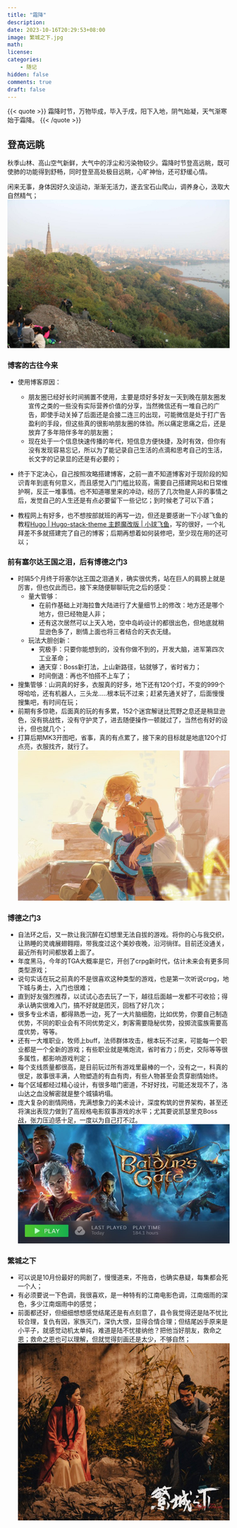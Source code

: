 ```yaml
---
title: "霜降"
description: 
date: 2023-10-16T20:29:53+08:00
image: 繁城之下.jpg
math: 
license: 
categories:
    - 随记
hidden: false
comments: true
draft: false
---
```


{{< quote >}}
霜降时节，万物毕成，毕入于戌，阳下入地，阴气始凝，天气渐寒始于霜降。
{{< /quote >}}

## 登高远眺

秋季山林、高山空气新鲜，大气中的浮尘和污染物较少。霜降时节登高远眺，既可使肺的功能得到舒畅，同时登至高处极目远眺，心旷神怡，还可舒缓心情。

闲来无事，身体因好久没运动，渐渐无活力，遂去宝石山爬山，调养身心，汲取大自然精气；
![宝石山.jpg](宝石山.jpg)

### 博客的古往今来

- 使用博客原因：
	- 朋友圈已经好长时间搁置不使用，主要是烦好多好友一天到晚在朋友圈发宣传之类的一些没有实际营养价值的分享，当然微信还有一堆自己的广告，即使手动关掉了后面还是会接二连三的出现，可能微信是处于打广告盈利的手段，但这些真的很影响朋友圈的体验。所以痛定思痛之后，还是放弃了多年陪伴多年的朋友圈；
	- 现在处于一个信息快速传播的年代，短信息方便快捷，及时有效，但你有没有发现容易忘记，所以为了能记录自己生活的点滴和思考自己的生活，长文字的记录显的还是有必要的；

- 终于下定决心，自己按照攻略搭建博客，之前一直不知道博客对于现阶段的知识青年到底有何意义，而且感觉入门门槛比较高，需要自己搭建网站和日常维护啊，反正一堆事情。也不知道哪里来的冲动，经历了几次物是人非的事情之后，发觉自己的人生还是有点必要留下一些记忆；到时候老了可以下酒；
- 教程网上有好多，也不想按部就班的再写一边，但还是要感谢一下小球飞鱼的教程[Hugo | Hugo-stack-theme 主题魔改版 | 小球飞鱼](https://mantyke.icu/posts/2022/stack-theme-mod/)，写的很好，一个礼拜差不多就搭建完了自己的博客；后期再想着如何装修吧，至少现在用的还可以；

### 前有塞尔达王国之泪，后有博德之门3

- 时隔5个月终于将塞尔达王国之泪通关，确实很优秀，站在巨人的肩膀上就是厉害，但也仅此而已，接下来随便聊聊玩完之后的感受：
	- 量大管够：
		- 在前作基础上对海拉鲁大陆进行了大量细节上的修改：地方还是哪个地方，但已经物是人非；
		- 还有这次居然可以上天入地，空中岛屿设计的都很出色，但地底就稍显逊色多了，剧情上面也将三者结合的天衣无缝。
	- 玩法大胆创新：
		- 究极手：只要你能想到的，没有你做不到的，开发大脑，进军第四次工业革命；
		- 通天穿：Boss新打法，上山新路径，钻就够了，省时省力；
		- 时间倒退：再也不怕搭不上车了；
- 搜集管够：山洞真的好多，衣服真的好多，地下还有120个灯，不变的999个呀哈哈，还有机器人，三头龙.....根本玩不过来；赶紧先通关好了，后面慢慢搜集吧，有时间在玩；
- 前期有多惊艳，后面真的玩的有多累，152个迷宫解谜比荒野之息还是稍显逊色，没有挑战性，没有守护灵了，进去随便操作一顿就过了，当然也有好的设计，但也就几个；
- 打算后期MK3开图吧，省事，真的有点累了，接下来的目标就是地底120个灯点亮，衣服找齐，就行了。![塞尔达王国之泪.jpeg](塞尔达王国之泪.jpeg)


### 博德之门3

- 自法环之后，又一款让我沉醉在幻想里无法自拔的游戏。将你的心与我交织，让熟睡的灵魂展翅翱翔，带我度过这个美妙夜晚，沿河徜徉。目前还没通关，最近所有时间都放着上面了。
- 年度黑马，今年的TGA大概率是它，开创了crpg新时代，估计未来会有更多同类型游戏；
- 说句实话在玩之前真的不是很喜欢这种类型的游戏，也是第一次听说crpg，地下城与勇士，入门也很难；
- 直到好友强烈推荐，以试试心态去玩了一下，越往后面越一发都不可收拾；得承认确实很难入门，搞不好就是团灭，回档了好几次；
- 很多专业术语，都得熟悉一边，死了一大片脑细胞，比如优势，你要自己制造优势，不同的职业会有不同优势定义，刺客需要隐秘优势，投掷流蛮族需要高度优势，等等。
- 还有一大堆职业，牧师上buff，法师群体攻击，根本玩不过来，可能每一个职业都是一个全新的游戏；有些职业就是嘴炮流，省时省力；历史，交际等等很多属性，都影响游戏判定；
- 每个支线质量都很高，是目前玩过所有游戏里最棒的一个，没有之一，料真的很足，故事很丰满，人物塑造的有血有肉，有些人物甚至会贯穿剧情始终。
- 每个区域都经过精心设计，有很多暗门密道，不好好找，可能还发现不了，洛山达之血没解密就是整个城镇坍塌。
- 庞大复杂的剧情网络，充满想象力的美术设计，深度构筑的世界架构，甚至还将演出表现力做到了高规格电影叙事游戏的水平；尤其要说凯瑟里克Boss战，张力压迫感十足，一度以为自己打不过。![博德之门3.jpeg](博德之门3.jpeg)

### 繁城之下

- 可以说是10月份最好的网剧了，慢慢道来，不拖沓，也确实悬疑，每集都会死一个人；
- 有必须要说一下色调，我很喜欢，是一种特有的江南电影色调，江南烟雨的深色，多少江南烟雨中的感觉；
- 前面都还好，但细细想想感觉结尾还是有点刻意了，县令我觉得还是陆不忧比较合理，复仇有因，家族灭门，深仇大恨，显得合情合理；但结尾凶手原来是小平子，就感觉动机太单纯，难道是陆不忧接纳他？把他当好朋友，救命之恩；救命之恩也可以理解，但就觉得刻画还是太少，不够自然；![繁城之下.jpeg](繁城之下.jpeg)
